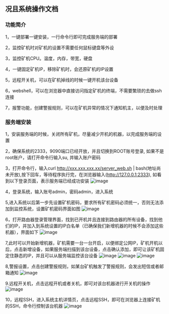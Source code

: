 ## 况且系统操作文档

### 功能简介
1，一键部署一键安装，一行命令行即可完成服务端的部署

2，监控矿机时对矿机的设置不需要任何鼠标键盘等外设

3，监控矿机CPU。温度，内存，带宽，硬盘

4，一键固定矿机IP，移除矿机时，会还原矿机的IP设置

5，远程开关机，可以在矿机掉线的时候一键开机该台设备

6，webshell，可以在浏览器中直接访问指定矿机的终端，不需要繁琐的去做ssh连接

7，报警功能，创建警报规则，可以在矿机异常的情况下通知机主，以便及时处理

### 服务端安装
1，安装服务端的时候，关闭所有矿机，尽量减少开机的机器，以完成服务端的设置

2，确保系统的2333，9090端口已经开放，并且切换到ROOT账号登录, 如果不是root账户，请打开命令行输入su, 并输入账户密码

3，打开命令行，输入curl http://xxx.xxx.xxx.xx/server_web.sh | bash(地址尚未开放),按下回车，等待程序执行完，在浏览器输入(http://127.0.0.1:2333), 如看到以下登录页面，表示服务端已经成功安装
![image](http://forke.oss-cn-hangzhou.aliyuncs.com/QQ20190401-142526%402x.png)

4，登录系统，输入账号admin，密码admin，进入系统

5,进入系统以后第一步先设置矿机密码，要求所有矿机密码必须统一，否则无法添加到监控系统，设置矿机密码界面如图
![image](http://forke.oss-cn-hangzhou.aliyuncs.com/811554107773_.pic_hd.jpg)

6，打开路由器登录管理界面，找到已开机并且连接到路由器的所有设备，找到他们的IP，并加入到系统设置的IP白名单（已确保我们新增机器的时候不会添加这些机器），界面如下
![image](http://forke.oss-cn-hangzhou.aliyuncs.com/821554108396_.pic_hd.jpg)

7,此时可以开始新增机器，矿机需要一台一台开启，以便绑定公网IP，矿机开机以后，点击新增设备，如果服务端扫描到该台设备，点击确认添加，即可让该矿机固定住静态的IP，并且可以从服务端监控该台设备
![image](https://forke.oss-cn-hangzhou.aliyuncs.com/4B9740B1372522AF69941DC5FB410D65.jpg)
![image]( https://forke.oss-cn-hangzhou.aliyuncs.com/F7E9F6548E477949B794819A61481412.jpg)
![image](https://forke.oss-cn-hangzhou.aliyuncs.com/871554111097_.pic_hd.jpg)

8,警报设置，点击创建警报规则，如某台矿机触发了警报规则，会发出短信或者邮箱通知
![image](https://forke.oss-cn-hangzhou.aliyuncs.com/831554110474_.pic_hd.jpg)

9.远程开关机，点击远程开机或者关机，即可对该台机器进行开关机的操作
![image](https://forke.oss-cn-hangzhou.aliyuncs.com/851554110727_.pic_hd.jpg)

10，远程SSH，进入系统主机详情页，点击远程SSH，即可在浏览器上连接矿机的SSH，命令行控制该台机器
![image](https://forke.oss-cn-hangzhou.aliyuncs.com/861554110857_.pic_hd.jpg)
